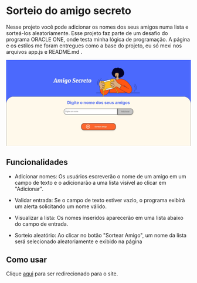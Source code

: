 # Sorteio do amigo secreto
Nesse projeto você pode adicionar os nomes dos seus amigos numa lista e sorteá-los aleatoriamente. Esse projeto faz parte de um desafio do programa ORACLE ONE, onde testa minha lógica de programação. A página e os estilos me foram entregues como a base do projeto, eu só mexi nos arquivos app.js e README.md .


![inicio](/assets/inicio.jpeg)


## Funcionalidades
- Adicionar nomes: Os usuários escreverão o nome de um amigo em um campo de texto e o adicionarão a uma lista visível ao clicar em "Adicionar".

- Validar entrada: Se o campo de texto estiver vazio, o programa exibirá um alerta solicitando um nome válido.

- Visualizar a lista: Os nomes inseridos aparecerão em uma lista abaixo do campo de entrada.

- Sorteio aleatório: Ao clicar no botão "Sortear Amigo", um nome da lista será selecionado aleatoriamente e exibido na página

## Como usar
Clique <a href="https://exemplo.com" target="_blank">aqui</a> para ser redirecionado para o site.
